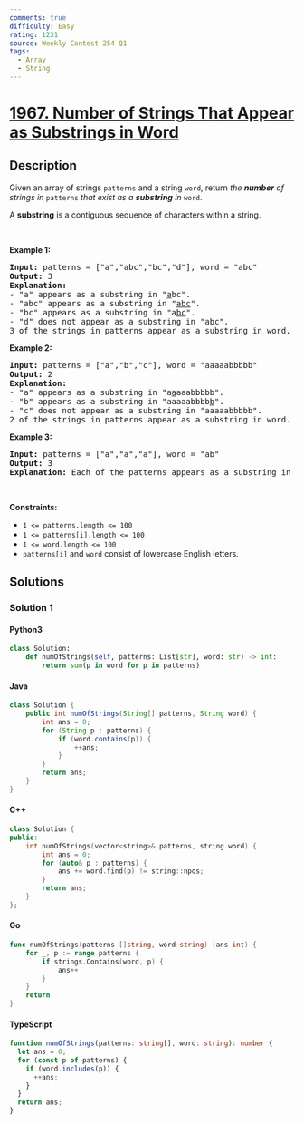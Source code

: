 ```yaml
---
comments: true
difficulty: Easy
rating: 1231
source: Weekly Contest 254 Q1
tags:
  - Array
  - String
---
```


<!-- problem:start -->

# [1967. Number of Strings That Appear as Substrings in Word](https://leetcode.com/problems/number-of-strings-that-appear-as-substrings-in-word)

## Description

<!-- description:start -->

<p>Given an array of strings <code>patterns</code> and a string <code>word</code>, return <em>the <strong>number</strong> of strings in </em><code>patterns</code><em> that exist as a <strong>substring</strong> in </em><code>word</code>.</p>

<p>A <strong>substring</strong> is a contiguous sequence of characters within a string.</p>

<p>&nbsp;</p>
<p><strong class="example">Example 1:</strong></p>

<pre>
<strong>Input:</strong> patterns = [&quot;a&quot;,&quot;abc&quot;,&quot;bc&quot;,&quot;d&quot;], word = &quot;abc&quot;
<strong>Output:</strong> 3
<strong>Explanation:</strong>
- &quot;a&quot; appears as a substring in &quot;<u>a</u>bc&quot;.
- &quot;abc&quot; appears as a substring in &quot;<u>abc</u>&quot;.
- &quot;bc&quot; appears as a substring in &quot;a<u>bc</u>&quot;.
- &quot;d&quot; does not appear as a substring in &quot;abc&quot;.
3 of the strings in patterns appear as a substring in word.
</pre>

<p><strong class="example">Example 2:</strong></p>

<pre>
<strong>Input:</strong> patterns = [&quot;a&quot;,&quot;b&quot;,&quot;c&quot;], word = &quot;aaaaabbbbb&quot;
<strong>Output:</strong> 2
<strong>Explanation:</strong>
- &quot;a&quot; appears as a substring in &quot;a<u>a</u>aaabbbbb&quot;.
- &quot;b&quot; appears as a substring in &quot;aaaaabbbb<u>b</u>&quot;.
- &quot;c&quot; does not appear as a substring in &quot;aaaaabbbbb&quot;.
2 of the strings in patterns appear as a substring in word.
</pre>

<p><strong class="example">Example 3:</strong></p>

<pre>
<strong>Input:</strong> patterns = [&quot;a&quot;,&quot;a&quot;,&quot;a&quot;], word = &quot;ab&quot;
<strong>Output:</strong> 3
<strong>Explanation:</strong> Each of the patterns appears as a substring in word &quot;<u>a</u>b&quot;.
</pre>

<p>&nbsp;</p>
<p><strong>Constraints:</strong></p>

<ul>
	<li><code>1 &lt;= patterns.length &lt;= 100</code></li>
	<li><code>1 &lt;= patterns[i].length &lt;= 100</code></li>
	<li><code>1 &lt;= word.length &lt;= 100</code></li>
	<li><code>patterns[i]</code> and <code>word</code> consist of lowercase English letters.</li>
</ul>

<!-- description:end -->

## Solutions

<!-- solution:start -->

### Solution 1

<!-- tabs:start -->

#### Python3

```python
class Solution:
    def numOfStrings(self, patterns: List[str], word: str) -> int:
        return sum(p in word for p in patterns)
```

#### Java

```java
class Solution {
    public int numOfStrings(String[] patterns, String word) {
        int ans = 0;
        for (String p : patterns) {
            if (word.contains(p)) {
                ++ans;
            }
        }
        return ans;
    }
}
```

#### C++

```cpp
class Solution {
public:
    int numOfStrings(vector<string>& patterns, string word) {
        int ans = 0;
        for (auto& p : patterns) {
            ans += word.find(p) != string::npos;
        }
        return ans;
    }
};
```

#### Go

```go
func numOfStrings(patterns []string, word string) (ans int) {
	for _, p := range patterns {
		if strings.Contains(word, p) {
			ans++
		}
	}
	return
}
```

#### TypeScript

```ts
function numOfStrings(patterns: string[], word: string): number {
  let ans = 0;
  for (const p of patterns) {
    if (word.includes(p)) {
      ++ans;
    }
  }
  return ans;
}
```

<!-- tabs:end -->

<!-- solution:end -->

<!-- problem:end -->
